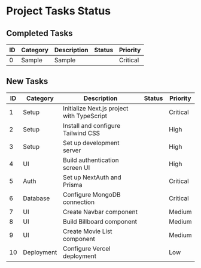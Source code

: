 # Project Tasks Status

## Completed Tasks

| ID  | Category     | Description                               | Status  | Priority |
| --- | ------------ | ----------------------------------------- | ------- | -------- |
| 0   | Sample       | Sample                                    |         | Critical |


## New Tasks

| ID  | Category     | Description                               | Status  | Priority |
| --- | ------------ | ----------------------------------------- | ------- | -------- |
| 1   | Setup        | Initialize Next.js project with TypeScript |         | Critical |
| 2   | Setup        | Install and configure Tailwind CSS        |         | High     |
| 3   | Setup        | Set up development server                |         | High     |
| 4   | UI           | Build authentication screen UI           |         | High     |
| 5   | Auth         | Set up NextAuth and Prisma               |         | Critical |
| 6   | Database     | Configure MongoDB connection             |         | Critical |
| 7   | UI           | Create Navbar component                  |         | Medium   |
| 8   | UI           | Build Billboard component                |         | Medium   |
| 9   | UI           | Create Movie List component              |         | Medium   |
| 10  | Deployment   | Configure Vercel deployment              |         | Low      |

